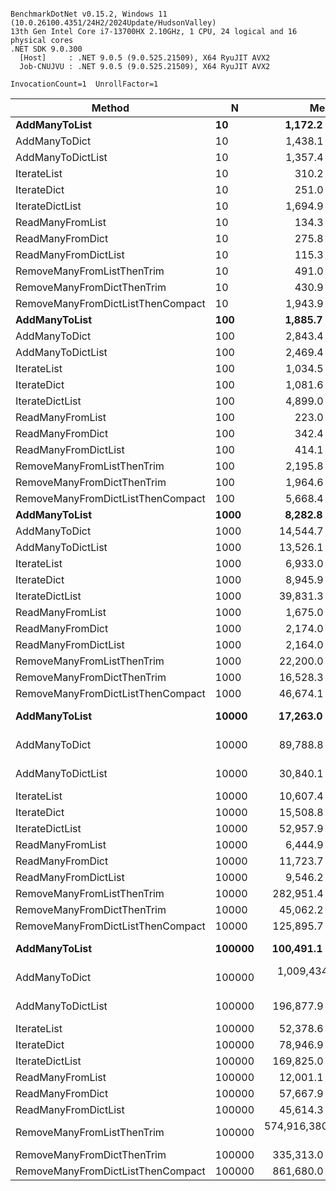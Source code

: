 ```

BenchmarkDotNet v0.15.2, Windows 11 (10.0.26100.4351/24H2/2024Update/HudsonValley)
13th Gen Intel Core i7-13700HX 2.10GHz, 1 CPU, 24 logical and 16 physical cores
.NET SDK 9.0.300
  [Host]     : .NET 9.0.5 (9.0.525.21509), X64 RyuJIT AVX2
  Job-CNUJVU : .NET 9.0.5 (9.0.525.21509), X64 RyuJIT AVX2

InvocationCount=1  UnrollFactor=1  

```
| Method                            | N      | Mean             | Error           | StdDev          | Median           | Allocated |
|---------------------------------- |------- |-----------------:|----------------:|----------------:|-----------------:|----------:|
| **AddManyToList**                     | **10**     |       **1,172.2 ns** |        **89.79 ns** |       **260.51 ns** |       **1,200.0 ns** |     **216 B** |
| AddManyToDict                     | 10     |       1,438.1 ns |       115.77 ns |       335.86 ns |       1,400.0 ns |     776 B |
| AddManyToDictList                 | 10     |       1,357.4 ns |        71.31 ns |       203.46 ns |       1,300.0 ns |     360 B |
| IterateList                       | 10     |         310.2 ns |        28.06 ns |        81.85 ns |         300.0 ns |         - |
| IterateDict                       | 10     |         251.0 ns |        23.22 ns |        67.72 ns |         200.0 ns |         - |
| IterateDictList                   | 10     |       1,694.9 ns |       103.37 ns |       303.17 ns |       1,700.0 ns |      40 B |
| ReadManyFromList                  | 10     |         134.3 ns |        22.93 ns |        67.25 ns |         100.0 ns |         - |
| ReadManyFromDict                  | 10     |         275.8 ns |        32.71 ns |        95.93 ns |         300.0 ns |         - |
| ReadManyFromDictList              | 10     |         115.3 ns |        26.67 ns |        77.79 ns |         100.0 ns |         - |
| RemoveManyFromListThenTrim        | 10     |         491.0 ns |        47.74 ns |       140.77 ns |         500.0 ns |         - |
| RemoveManyFromDictThenTrim        | 10     |         430.9 ns |        33.88 ns |        98.28 ns |         400.0 ns |         - |
| RemoveManyFromDictListThenCompact | 10     |       1,943.9 ns |        91.10 ns |       267.19 ns |       1,950.0 ns |      40 B |
| **AddManyToList**                     | **100**    |       **1,885.7 ns** |       **100.64 ns** |       **293.57 ns** |       **1,900.0 ns** |    **1184 B** |
| AddManyToDict                     | 100    |       2,843.4 ns |       136.05 ns |       399.02 ns |       2,800.0 ns |    7392 B |
| AddManyToDictList                 | 100    |       2,469.4 ns |        89.07 ns |       259.82 ns |       2,400.0 ns |    2224 B |
| IterateList                       | 100    |       1,034.5 ns |        32.88 ns |        90.00 ns |       1,000.0 ns |         - |
| IterateDict                       | 100    |       1,081.6 ns |        53.83 ns |       157.03 ns |       1,050.0 ns |         - |
| IterateDictList                   | 100    |       4,899.0 ns |       170.13 ns |       496.27 ns |       4,750.0 ns |      40 B |
| ReadManyFromList                  | 100    |         223.0 ns |        22.01 ns |        64.91 ns |         200.0 ns |         - |
| ReadManyFromDict                  | 100    |         342.4 ns |        28.44 ns |        83.41 ns |         300.0 ns |         - |
| ReadManyFromDictList              | 100    |         414.1 ns |        25.32 ns |        74.24 ns |         400.0 ns |         - |
| RemoveManyFromListThenTrim        | 100    |       2,195.8 ns |       111.88 ns |       322.79 ns |       2,100.0 ns |         - |
| RemoveManyFromDictThenTrim        | 100    |       1,964.6 ns |        49.27 ns |       144.50 ns |       2,000.0 ns |         - |
| RemoveManyFromDictListThenCompact | 100    |       5,668.4 ns |       117.29 ns |       298.53 ns |       5,700.0 ns |      40 B |
| **AddManyToList**                     | **1000**   |       **8,282.8 ns** |       **432.00 ns** |     **1,225.51 ns** |       **8,000.0 ns** |    **8424 B** |
| AddManyToDict                     | 1000   |      14,544.7 ns |       445.75 ns |     1,271.75 ns |      14,450.0 ns |   73168 B |
| AddManyToDictList                 | 1000   |      13,526.1 ns |       330.13 ns |       931.13 ns |      13,500.0 ns |   16632 B |
| IterateList                       | 1000   |       6,933.0 ns |       491.17 ns |     1,401.33 ns |       6,650.0 ns |         - |
| IterateDict                       | 1000   |       8,945.9 ns |       177.06 ns |       444.20 ns |       8,900.0 ns |         - |
| IterateDictList                   | 1000   |      39,831.3 ns |     1,148.95 ns |     3,066.77 ns |      39,300.0 ns |      40 B |
| ReadManyFromList                  | 1000   |       1,675.0 ns |        34.02 ns |        44.23 ns |       1,700.0 ns |         - |
| ReadManyFromDict                  | 1000   |       2,174.0 ns |       148.39 ns |       437.54 ns |       2,000.0 ns |         - |
| ReadManyFromDictList              | 1000   |       2,164.0 ns |       139.30 ns |       410.72 ns |       1,950.0 ns |         - |
| RemoveManyFromListThenTrim        | 1000   |      22,200.0 ns |       783.05 ns |     2,221.39 ns |      21,500.0 ns |         - |
| RemoveManyFromDictThenTrim        | 1000   |      16,528.3 ns |       349.57 ns |       985.98 ns |      16,450.0 ns |         - |
| RemoveManyFromDictListThenCompact | 1000   |      46,674.1 ns |       924.85 ns |     1,950.83 ns |      46,500.0 ns |      40 B |
| **AddManyToList**                     | **10000**  |      **17,263.0 ns** |       **575.15 ns** |     **1,622.22 ns** |      **16,950.0 ns** |  **131400 B** |
| AddManyToDict                     | 10000  |      89,788.8 ns |     2,814.94 ns |     8,211.32 ns |      90,800.0 ns |  673064 B |
| AddManyToDictList                 | 10000  |      30,840.1 ns |       751.88 ns |     2,108.35 ns |      30,450.0 ns |  262488 B |
| IterateList                       | 10000  |      10,607.4 ns |       381.06 ns |     1,087.19 ns |      10,300.0 ns |         - |
| IterateDict                       | 10000  |      15,508.8 ns |       337.55 ns |       946.53 ns |      15,300.0 ns |         - |
| IterateDictList                   | 10000  |      52,957.9 ns |       993.69 ns |     1,714.07 ns |      52,550.0 ns |      40 B |
| ReadManyFromList                  | 10000  |       6,444.9 ns |       418.56 ns |     1,159.84 ns |       6,100.0 ns |         - |
| ReadManyFromDict                  | 10000  |      11,723.7 ns |       540.02 ns |     1,531.94 ns |      11,200.0 ns |         - |
| ReadManyFromDictList              | 10000  |       9,546.2 ns |       516.85 ns |     1,449.31 ns |       9,300.0 ns |         - |
| RemoveManyFromListThenTrim        | 10000  |     282,951.4 ns |     5,650.48 ns |     9,594.95 ns |     279,200.0 ns |         - |
| RemoveManyFromDictThenTrim        | 10000  |      45,062.2 ns |       886.66 ns |     1,505.61 ns |      44,800.0 ns |         - |
| RemoveManyFromDictListThenCompact | 10000  |     125,895.7 ns |     2,495.51 ns |     3,156.02 ns |     124,900.0 ns |      40 B |
| **AddManyToList**                     | **100000** |     **100,491.1 ns** |     **2,135.46 ns** |     **5,952.80 ns** |      **98,700.0 ns** | **1048976 B** |
| AddManyToDict                     | 100000 |   1,009,434.5 ns |    20,071.80 ns |    54,946.24 ns |     997,300.0 ns | 6037640 B |
| AddManyToDictList                 | 100000 |     196,877.9 ns |     7,929.01 ns |    22,749.83 ns |     191,700.0 ns | 2097568 B |
| IterateList                       | 100000 |      52,378.6 ns |     1,051.08 ns |     1,921.96 ns |      52,200.0 ns |         - |
| IterateDict                       | 100000 |      78,946.9 ns |     1,528.99 ns |     3,053.56 ns |      78,800.0 ns |         - |
| IterateDictList                   | 100000 |     169,825.0 ns |     3,230.46 ns |     3,720.20 ns |     169,350.0 ns |      40 B |
| ReadManyFromList                  | 100000 |      12,001.1 ns |       420.21 ns |     1,198.88 ns |      11,650.0 ns |         - |
| ReadManyFromDict                  | 100000 |      57,667.9 ns |     1,033.35 ns |     1,482.00 ns |      57,200.0 ns |         - |
| ReadManyFromDictList              | 100000 |      45,614.3 ns |     3,899.90 ns |    11,376.19 ns |      48,350.0 ns |         - |
| RemoveManyFromListThenTrim        | 100000 | 574,916,380.0 ns | 3,604,727.30 ns | 3,371,864.15 ns | 574,680,600.0 ns |         - |
| RemoveManyFromDictThenTrim        | 100000 |     335,313.0 ns |     7,262.83 ns |    21,414.62 ns |     329,000.0 ns |         - |
| RemoveManyFromDictListThenCompact | 100000 |     861,680.0 ns |    12,039.11 ns |    11,261.39 ns |     859,900.0 ns |      40 B |
